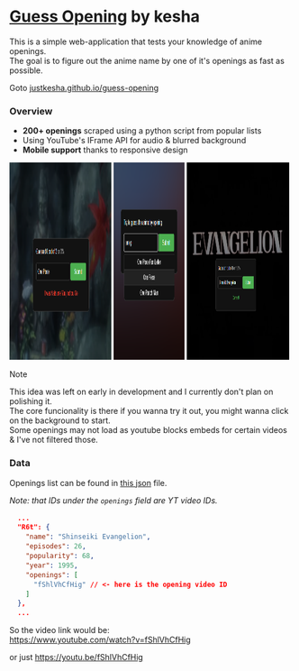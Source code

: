 # [Guess Opening](justkesha.github.io/guess-opening/) by kesha

This is a simple web-application that tests your knowledge of anime openings.<br>
The goal is to figure out the anime name by one of it's openings as fast as possible.

Goto [justkesha.github.io/guess-opening](justkesha.github.io/guess-opening/)

### Overview

- **200+ openings** scraped using a python script from popular lists
- Using YouTube's IFrame API for audio & blurred background
- **Mobile support** thanks to responsive design

<img width="36%" height="350px" alt="screenshot" src="preview/wrong.png" /> <img width="25%" height="350px" alt="screenshot" src="preview/ui.png" /> <img width="36%" height="350px" alt="screenshot" src="preview/correct.png" /> 

> [!NOTE]
> This idea was left on early in development and I currently don't plan on polishing it.<br>
> The core funcionality is there if you wanna try it out, you might wanna click on the background to start.<br>
> Some openings may not load as youtube blocks embeds for certain videos & I've not filtered those.

### Data

Openings list can be found in [this json](data/prod.json) file.<br>

*Note: that IDs under the `openings` field are YT video IDs.*

```json
  ...
  "R6t": {
    "name": "Shinseiki Evangelion",
    "episodes": 26,
    "popularity": 68,
    "year": 1995,
    "openings": [
      "fShlVhCfHig" // <- here is the opening video ID
    ]
  },
  ...
```

So the video link would be:<br>
https://www.youtube.com/watch?v=fShlVhCfHig

or just https://youtu.be/fShlVhCfHig
